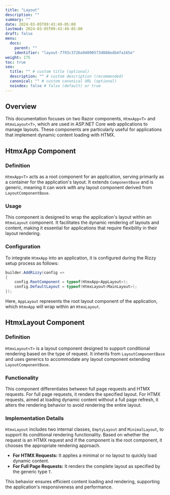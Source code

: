```yaml
---
title: "Layout"
description: ""
summary: ""
date: 2024-03-05T09:43:49-05:00
lastmod: 2024-03-05T09:43:49-05:00
draft: false
menu:
  docs:
    parent: ""
    identifier: "layout-7793c3726a94090573d888edb4fa165e"
weight: 175
toc: true
seo:
  title: "" # custom title (optional)
  description: "" # custom description (recommended)
  canonical: "" # custom canonical URL (optional)
  noindex: false # false (default) or true
---
```


## Overview

This documentation focuses on two Razor components, `HtmxApp<T>` and `HtmxLayout<T>`, which are used in ASP.NET Core web applications to manage layouts. These components are particularly useful for applications that implement dynamic content loading with HTMX.

## HtmxApp Component

### Definition

`HtmxApp<T>` acts as a root component for an application, serving primarily as a container for the application's layout. It extends `ComponentBase` and is generic, meaning it can work with any layout component derived from `LayoutComponentBase`.

### Usage

This component is designed to wrap the application's layout within an `HtmxLayout` component. It facilitates the dynamic rendering of layouts and content, making it essential for applications that require flexibility in their layout rendering.

### Configuration

To integrate `HtmxApp` into an application, it is configured during the Rizzy setup process as follows:

```csharp
builder.AddRizzy(config =>
{
    config.RootComponent = typeof(HtmxApp<AppLayout>);
    config.DefaultLayout = typeof(HtmxLayout<MainLayout>);
});
```

Here, `AppLayout` represents the root layout component of the application, which `HtmxApp` will wrap within an `HtmxLayout`.

## HtmxLayout Component

### Definition

`HtmxLayout<T>` is a layout component designed to support conditional rendering based on the type of request. It inherits from `LayoutComponentBase` and uses generics to accommodate any layout component extending `LayoutComponentBase`.

### Functionality

This component differentiates between full page requests and HTMX requests. For full page requests, it renders the specified layout. For HTMX requests, aimed at loading dynamic content without a full page refresh, it alters the rendering behavior to avoid rendering the entire layout.

### Implementation Details

`HtmxLayout` includes two internal classes, `EmptyLayout` and `MinimalLayout`, to support its conditional rendering functionality. Based on whether the request is an HTMX request and if the component is the root component, it chooses the appropriate rendering approach.

- **For HTMX Requests:** It applies a minimal or no layout to quickly load dynamic content.
- **For Full Page Requests:** It renders the complete layout as specified by the generic type `T`.

This behavior ensures efficient content loading and rendering, supporting the application's responsiveness and performance.
